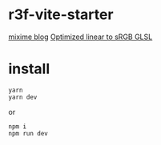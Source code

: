 # r3f-vite-starter

[mixime blog](https://blog.maximeheckel.com/posts/beautiful-and-mind-bending-effects-with-webgl-render-targets/)  [Optimized linear to sRGB GLSL](https://gamedev.stackexchange.com/questions/92015/optimized-linear-to-srgb-glsl/148088#148088)

# install

```
yarn
yarn dev

```
or
```
npm i 
npm run dev

```


